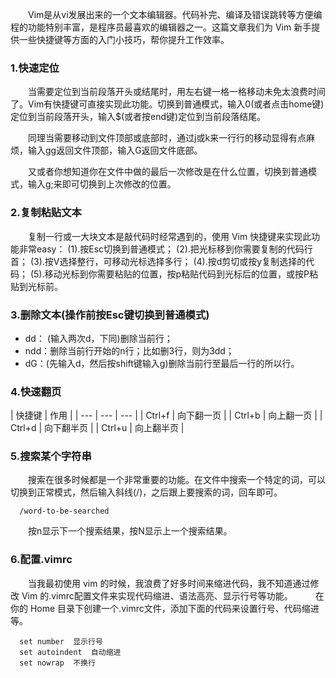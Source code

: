   Vim是从vi发展出来的一个文本编辑器。代码补完、编译及错误跳转等方便编程的功能特别丰富，是程序员最喜欢的编辑器之一。这篇文章我们为 Vim 新手提供一些快捷键等方面的入门小技巧，帮你提升工作效率。

### 1.快速定位
  当需要定位到当前段落开头或结尾时，用左右键一格一格移动未免太浪费时间了。Vim有快捷键可直接实现此功能。切换到普通模式，输入0(或者点击home键)定位到当前段落开头，输入$(或者按end键)定位到当前段落结尾。

  同理当需要移动到文件顶部或底部时，通过j或k来一行行的移动显得有点麻烦，输入gg返回文件顶部，输入G返回文件底部。

  又或者你想知道你在文件中做的最后一次修改是在什么位置，切换到普通模式，输入g;来即可切换到上次修改的位置。

### 2.复制粘贴文本
  复制一行或一大块文本是敲代码时经常遇到的，使用 Vim 快捷键来实现此功能非常easy：
(1).按Esc切换到普通模式；
(2).把光标移到你需要复制的代码行首；
(3).按V选择整行，可移动光标选择多行；
(4).按d剪切或按y复制选择的代码；
(5).移动光标到你需要粘贴的位置，按p粘贴代码到光标后的位置，或按P粘贴到光标前。

### 3.删除文本(操作前按Esc键切换到普通模式)
- dd： (输入两次d，下同)删除当前行；
- ndd：删除当前行开始的n行；比如删3行，则为3dd；
- dG：(先输入d，然后按shift键输入g)删除当前行至最后一行的所以行。

### 4.快速翻页
| 快捷键 | 作用 |
| --- | --- | --- |
| Ctrl+f | 向下翻一页 |
| Ctrl+b | 向上翻一页 |
| Ctrl+d | 向下翻半页 |
| Ctrl+u | 向上翻半页 |

###  5.搜索某个字符串
  搜索在很多时候都是一个非常重要的功能。在文件中搜索一个特定的词，可以切换到正常模式，然后输入斜线(/)，之后跟上要搜索的词，回车即可。

      /word-to-be-searched 

  按n显示下一个搜索结果，按N显示上一个搜索结果。

### 6.配置.vimrc
  当我最初使用 vim 的时候，我浪费了好多时间来缩进代码，我不知道通过修改 Vim 的.vimrc配置文件来实现代码缩进、语法高亮、显示行号等功能。
 
 在你的 Home 目录下创建一个.vimrc文件，添加下面的代码来设置行号、代码缩进等。

      set number  显示行号
      set autoindent  自动缩进
      set nowrap  不换行